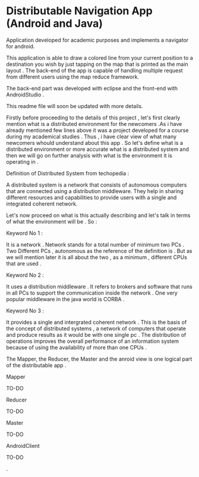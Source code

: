 # Distributable Navigation App (Android and Java)
Application developed for academic purposes and implements a navigator for android.

This application is able to draw a colored line from your current position to a destination you wish by just tapping on the map
that is printed as the main layout . The back-end of the app is capable of handling multiple request from different users using the map 
reduce framework.


The back-end part was developed with eclipse and the front-end with AndroidStudio .


This readme file will soon be updated with more details.

Firstly before proceeding to the details of this project , let's first clearly mention what is a distributed environment for the 
newcomers .As i have already mentioned few lines above it was a project developed for a course during my academical studies . Thus , i 
have clear view of what many newcomers whould understand about this app . So let's define what is a distributed environment or more 
accurate what is a distributed system and then we will go on further analysis with what is the environment it is operating in .

Definition of Distributed System from techopedia :

A distributed system is a network that consists of autonomous computers that are connected using a distribution middleware. They help 
in sharing different resources and capabilities to provide users with a single and integrated coherent network.

Let's now proceed on what is this actually describing and let's talk in terms of what the environment will be . So :

Keyword No 1 :

It is a network . Network stands for a total number of minimum two PCs . Two Different PCs , autonomous as the reference of the 
definition is . But as we will mention later it is all about the two , as a minimum , different CPUs that are used .

Keyword No 2 :

It uses a distribution middleware . It refers to brokers and software that runs in all PCs to support the communication inside the 
network . One very popular middleware in the java world is CORBA . 

Keyword No 3 :

It provides a single and intergrated coherent network . This is the basis of the concept of distributed systems , a network of computers
that operate and produce results as it would be with one single pc . The distribution of operations improves the overall 
performance of an information system because of using the availability of more than one CPUs .

The Mapper, the Reducer, the Master and the anroid view is one logical part of the distributable app .

Mapper

TO-DO

Reducer

TO-DO

Master

TO-DO

AndroidClient

TO-DO


.
